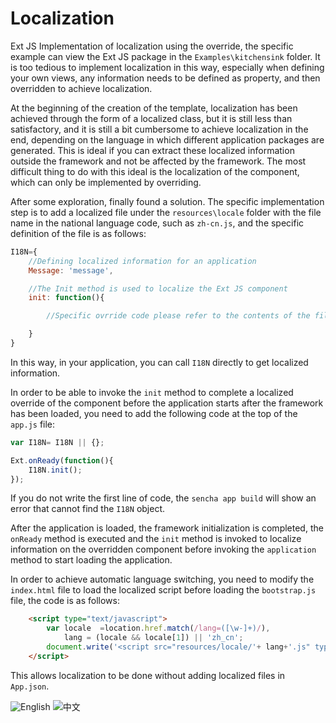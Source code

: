 # Localization

Ext JS Implementation of localization using the override, the specific example can view the Ext JS package in the `Examples\kitchensink` folder. It is too tedious to implement localization in this way, especially when defining your own views, any information needs to be defined as property, and then overridden to achieve localization.

At the beginning of the creation of the template, localization has been achieved through the form of a localized class, but it is still less than satisfactory, and it is still a bit cumbersome to achieve localization in the end, depending on the language in which different application packages are generated. This is ideal if you can extract these localized information outside the framework and not be affected by the framework. The most difficult thing to do with this ideal is the localization of the component, which can only be implemented by overriding.

After some exploration, finally found a solution. The specific implementation step is to add a localized file under the `resources\locale` folder with the file name in the national language code, such as `zh-cn.js`, and the specific definition of the file is as follows:
```javascript
I18N={
    //Defining localized information for an application
    Message: 'message',

    //The Init method is used to localize the Ext JS component
    init: function(){

        //Specific ovrride code please refer to the contents of the file

    }
}
```
In this way, in your application, you can call `I18N` directly to get localized information.

In order to be able to invoke the `init` method to complete a localized override of the component before the application starts after the framework has been loaded, you need to add the following code at the top of the `app.js` file:
```javascript
var I18N= I18N || {};

Ext.onReady(function(){
    I18N.init();
});
```
If you do not write the first line of code, the `sencha app build` will show an error that cannot find the `I18N` object.

After the application is loaded, the framework initialization is completed, the `onReady` method is executed and the `init` method is invoked to localize information on the overridden component before invoking the `application` method to start loading the application.

In order to achieve automatic language switching, you need to modify the `index.html` file to load the localized script before loading the `bootstrap.js` file, the code is as follows:
```html
    <script type="text/javascript">
        var locale  =location.href.match(/lang=([\w-]+)/),
            lang = (locale && locale[1]) || 'zh_cn';
        document.write('<script src="resources/locale/'+ lang+'.js" type="text/javascript"><\/script>');
    </script>
```
This allows localization to be done without adding localized files in `App.json`.


![English](https://github.com/tianxiaode/qTemplate-ExtJS/blob/master/docs/images/en.PNG)
![中文](https://github.com/tianxiaode/qTemplate-ExtJS/blob/master/docs/images/zh-cn.PNG)
